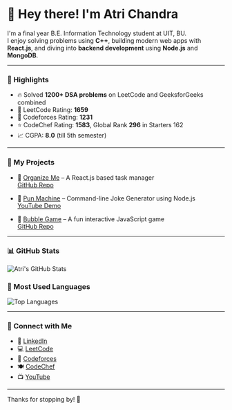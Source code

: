 # 👋 Hey there! I'm Atri Chandra
 
I'm a final year B.E. Information Technology student at UIT, BU.  
I enjoy solving problems using **C++**, building modern web apps with **React.js**, and diving into **backend development** using **Node.js** and **MongoDB**.

---

### 🚀 Highlights

- 🔥 Solved **1200+ DSA problems** on LeetCode and GeeksforGeeks combined
- 💪 LeetCode Rating: **1659**
- 🧠 Codeforces Rating: **1231**
- ⭐ CodeChef Rating: **1583**, Global Rank **296** in Starters 162
- 📈 CGPA: **8.0** (till 5th semester)

---

### 📂 My Projects

- 🔹 [Organize Me](https://organizeme-atri.vercel.app/) – A React.js based task manager  
  [GitHub Repo](https://github.com/AtriChandra/OrganizeMe)

- 🔹 [Pun Machine](https://github.com/AtriChandra/Random_Joke_Generator) – Command-line Joke Generator using Node.js  
  [YouTube Demo](https://www.youtube.com/watch?v=Ps2MpCitI5E)

- 🔹 [Bubble Game](https://bubble-game-atri.vercel.app/) – A fun interactive JavaScript game  
  [GitHub Repo](https://github.com/AtriChandra/Bubble-Game)

---

### 📊 GitHub Stats

![Atri's GitHub Stats](https://github-readme-stats.vercel.app/api?username=AtriChandra&show_icons=true&theme=tokyonight)

### 🚀 Most Used Languages

![Top Languages](https://github-readme-stats.vercel.app/api/top-langs/?username=AtriChandra&layout=compact&theme=tokyonight)

---

### 🔗 Connect with Me

- 🔗 [LinkedIn](https://linkedin.com/in/atri-chandra)
- 💻 [LeetCode](https://leetcode.com/u/Atri_Chandra/)
- 🧠 [Codeforces](https://codeforces.com/profile/Atri_Chandra)
- 🍽 [CodeChef](https://www.codechef.com/users/atri_chandra)
- 📺 [YouTube](https://www.youtube.com/watch?v=Ps2MpCitI5E)

---

Thanks for stopping by! 🌟
